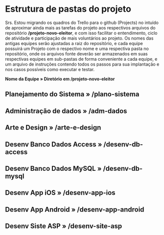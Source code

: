 # Estrutura de pastas do projeto

Srs. 
Estou migrando os quadros do Trello para o github (Projects) no intuído de aproximar ainda mais as tarefas do projeto aos respectivos arquivos do repositório **/projeto-novo-eleitor**, e com isso facilitar o entendimento, ciclo de atividade e participação de mais voluntários ao projeto.
Os nomes das antigas equipes serão ajustadas a raiz do repositório, e cada equipe possuirá um Projeto com o respectivo nome e uma respectiva pasta no repositório, onde os arquivos fonte deverão ser armazenados em suas respectivas equipes em sub-pastas de forma conveniente a cada equipe, e um arquivo de instruções contendo todos os passos para sua implantação e nos casos possíveis como executar e testar.

**Nome da Equipe  »  Diretório em /projeto-novo-eleitor**

## Planejamento do Sistema » /plano-sistema
## Administração de dados » /adm-dados
## Arte e Design » /arte-e-design
## Desenv Banco Dados Access » /desenv-db-access
## Desenv Banco Dados MySQL » /desenv-db-mysql
## Desenv App iOS » /desenv-app-ios
## Desenv App Android » /desenv-app-android
## Desenv Siste ASP » /desenv-site-asp
